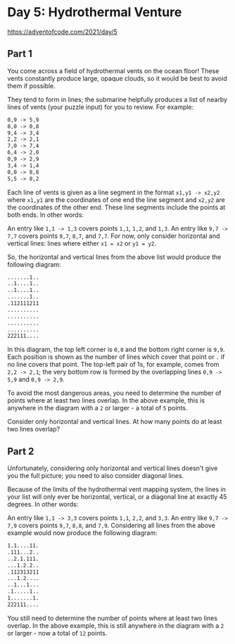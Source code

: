 # Day 5: Hydrothermal Venture

<https://adventofcode.com/2021/day/5>

## Part 1

You come across a field of hydrothermal vents on the ocean floor! These vents constantly produce large, opaque clouds, so it would be best to avoid them if possible.

They tend to form in lines; the submarine helpfully produces a list of nearby lines of vents (your puzzle input) for you to review. For example:

```txt
0,9 -> 5,9
8,0 -> 0,8
9,4 -> 3,4
2,2 -> 2,1
7,0 -> 7,4
6,4 -> 2,0
0,9 -> 2,9
3,4 -> 1,4
0,0 -> 8,8
5,5 -> 8,2
```

Each line of vents is given as a line segment in the format `x1,y1 -> x2,y2` where `x1,y1` are the coordinates of one end the line segment and `x2,y2` are the coordinates of the other end. These line segments include the points at both ends. In other words:

An entry like `1,1 -> 1,3` covers points `1,1`, `1,2`, and `1,3`.
An entry like `9,7 -> 7,7` covers points `9,7`, `8,7`, and `7,7`.
For now, only consider horizontal and vertical lines: lines where either `x1 = x2` or `y1 = y2`.

So, the horizontal and vertical lines from the above list would produce the following diagram:

```txt
.......1..
..1....1..
..1....1..
.......1..
.112111211
..........
..........
..........
..........
222111....
```

In this diagram, the top left corner is `0,0` and the bottom right corner is `9,9`. Each position is shown as the number of lines which cover that point or `.` if no line covers that point. The top-left pair of 1s, for example, comes from `2,2 -> 2,1`; the very bottom row is formed by the overlapping lines `0,9 -> 5,9` and `0,9 -> 2,9`.

To avoid the most dangerous areas, you need to determine the number of points where at least two lines overlap. In the above example, this is anywhere in the diagram with a `2` or larger - a total of `5` points.

Consider only horizontal and vertical lines. At how many points do at least two lines overlap?

## Part 2

Unfortunately, considering only horizontal and vertical lines doesn't give you the full picture; you need to also consider diagonal lines.

Because of the limits of the hydrothermal vent mapping system, the lines in your list will only ever be horizontal, vertical, or a diagonal line at exactly 45 degrees. In other words:

An entry like `1,1 -> 3,3` covers points `1,1`, `2,2`, and `3,3`.
An entry like `9,7 -> 7,9` covers points `9,7`, `8,8`, and `7,9`.
Considering all lines from the above example would now produce the following diagram:

```txt
1.1....11.
.111...2..
..2.1.111.
...1.2.2..
.112313211
...1.2....
..1...1...
.1.....1..
1.......1.
222111....
```

You still need to determine the number of points where at least two lines overlap. In the above example, this is still anywhere in the diagram with a `2` or larger - now a total of `12` points.
